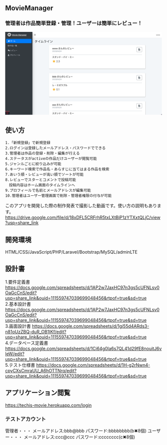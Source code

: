 ## MovieManager
### 管理者は作品簡単登録・管理！ユーザーは簡単にレビュー！

<img src="./public/img/app-img 2023-04-26 14.30.28.png">

## 使い方
```
1.「新規登録」で新規登録
2.ログインは登録したメールアドレス・パスワードでできる
3.管理者は作品の登録・削除・編集が行える
4.ステータスがactiveの作品だけユーザーが閲覧可能
5.ジャンルごとに絞り込みが可能
6.キーワード検索で作品名・あらすじに当てはまる作品を検索
7.あいう順・レビューが高い順でソートが可能
8.レビューでスターとコメントで投稿可能
　投稿内容はホーム画面のタイムラインへ
9.プロフィールで名前とメールアドレスが編集可能
10.管理者はユーザー管理画面で削除・管理者権限の付与が可能
```

このアプリを開発した際の制作発表で撮影した動画です。使い方の説明もあります。
https://drive.google.com/file/d/18xDFL5CRFrhR5txLXtBiP1zYTXxtQLjC/view?usp=share_link

## 開発環境
HTML/CSS/JavaScript/PHP/Laravel/Bootstrap/MySQL/adminLTE

## 設計書
1.要件定義書
https://docs.google.com/spreadsheets/d/1AP2w7JaxHC97n3gs5cUFNLsv0OaGcCnS/edit?usp=share_link&ouid=111559747039699048456&rtpof=true&sd=true  
2.基本設計書
https://docs.google.com/spreadsheets/d/1AP2w7JaxHC97n3gs5cUFNLsv0OaGcCnS/edit?usp=share_link&ouid=111559747039699048456&rtpof=true&sd=true  
3.画面設計書
https://docs.google.com/spreadsheets/d/1gi55d4ARds3-n81oUzZBQ-duR_OB1IKf/edit?usp=share_link&ouid=111559747039699048456&rtpof=true&sd=true  
4.データベース定義書
https://docs.google.com/spreadsheets/d/1Ci64g0la6s7QL41d29fE8nouitJ6vleW/edit?usp=share_link&ouid=111559747039699048456&rtpof=true&sd=true  
5.テスト仕様書
https://docs.google.com/spreadsheets/d/1H-g2rNwn4-cpyCXsCmraUU_A6hOTTNrq/edit?usp=share_link&ouid=111559747039699048456&rtpof=true&sd=true

## アプリケーション閲覧
https://techis-movie.herokuapp.com/login

### テストアカウント
管理者・・・
メールアドレス:bbb@bbb
パスワード:bbbbbbbb(b✖︎8個)
ユーザー・・・
メールアドレス:ccc@ccc
パスワード:cccccccc(c✖︎8個)

